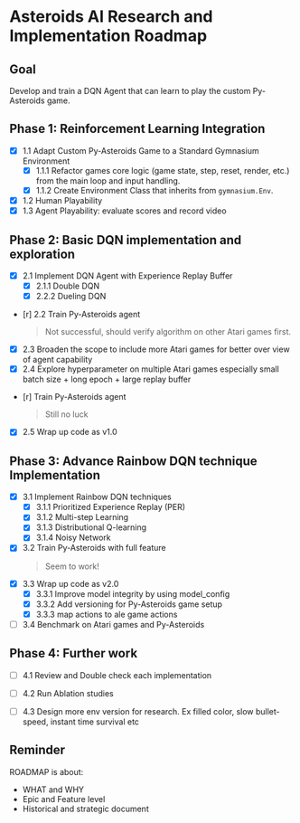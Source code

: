 # Asteroids AI Research and Implementation Roadmap

## Goal

Develop and train a DQN Agent that can learn to play the custom Py-Asteroids game.

## Phase 1: Reinforcement Learning Integration 

- [x] 1.1 Adapt Custom Py-Asteroids Game to a Standard Gymnasium Environment
  - [x] 1.1.1 Refactor games core logic (game state, step, reset, render, etc.) from the main loop and input handling.
  - [x] 1.1.2 Create Environment Class that inherits from `gymnasium.Env`.  
- [x] 1.2 Human Playability
- [x] 1.3 Agent Playability: evaluate scores and record video 

## Phase 2: Basic DQN implementation and exploration

- [x] 2.1 Implement DQN Agent with Experience Replay Buffer
  - [x] 2.1.1 Double DQN 
  - [x] 2.2.2 Dueling DQN
- [r] 2.2 Train Py-Asteroids agent 
    > Not successful, should verify algorithm on other Atari games first.  
- [x] 2.3 Broaden the scope to include more Atari games for better over view of agent capability
- [x] 2.4 Explore hyperparameter on multiple Atari games especially small batch size + long epoch + large replay buffer 
- [r] Train Py-Asteroids agent
    > Still no luck
- [x] 2.5 Wrap up code as v1.0 

## Phase 3: Advance Rainbow DQN technique Implementation 

- [x] 3.1 Implement Rainbow DQN techniques
  - [x] 3.1.1 Prioritized Experience Replay (PER)
  - [x] 3.1.2 Multi-step Learning
  - [x] 3.1.3 Distributional Q-learning
  - [x] 3.1.4 Noisy Network
- [x] 3.2 Train Py-Asteroids with full feature
    > Seem to work!
- [x] 3.3 Wrap up code as v2.0
  - [x] 3.3.1 Improve model integrity by using model_config
  - [x] 3.3.2 Add versioning for Py-Asteroids game setup  
  - [x] 3.3.3 map actions to ale game actions
- [ ] 3.4 Benchmark on Atari games and Py-Asteroids

## Phase 4: Further work
- [ ] 4.1 Review and Double check each implementation
- [ ] 4.2 Run Ablation studies 
- [ ] 4.3 Design more env version for research. Ex filled color, slow bullet-speed, instant time survival etc


## Reminder

ROADMAP is about: 
- WHAT and WHY
- Epic and Feature level
- Historical and strategic document